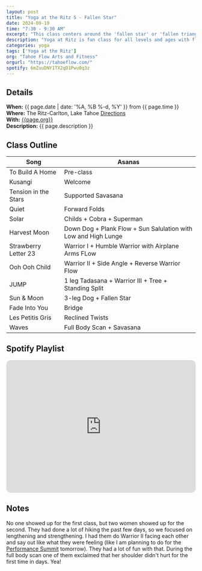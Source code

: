 ```yaml
---
layout: post
title: "Yoga at the Ritz 5 - Fallen Star"
date: 2024-09-19
time: "7:30 - 9:30 AM" 
excerpt: "This class centers around the 'fallen star' or 'fallen triangle' pose as the peak pose."
description: "Yoga at Ritz is fun class for all levels and ages with flowing poses and breath-work to build stability, flexibility, and mindfulness. These classes will typically follow an arc of opening awareness, warm-up stretch, standing poses, balancing poses, inversions, grounding poses, and relaxation. The 7:30 am class is a slow gentle practice while the 8:30 class is higher intensity vinyasa-style class." 
categories: yoga
tags: ['Yoga at the Ritz']
org: "Tahoe Flow Arts and Fitness"
orgurl: "https://tahoeflow.com/"
spotify: 6mZuuDNY1TX2qD1Pwu0q3z
---
```



## Details

**When:** {{ page.date | date: '%A, %B %-d, %Y' }} from {{ page.time }}   
**Where:** The Ritz-Carlton, Lake Tahoe [Directions](https://www.google.com/maps?rlz=1C5CHFA_enUS818US818&gs_lcrp=EgZjaHJvbWUyBggAEEUYOTIGCAEQRRhAMgYIAhBFGEAyBggDEEUYPTIGCAQQRRg90gEHMTc1ajBqNKgCALACAQ&um=1&ie=UTF-8&fb=1&gl=us&sa=X&geocode=KeeGOX1HYpmAMaC03BLJLCKB&daddr=13031+Ritz+Carlton+Highlands+Ct,+Truckee,+CA+96161)    
**With:** [{{page.org}}]({{page.orgurl}})   
**Description:** {{ page.description }}   

## Class Outline

Song | Asanas   
---- | ---- 
To Build A Home | Pre-class
Kusangi | Welcome  
Tension in the Stars | Supported Savasana
Quiet |  Forward Folds
Solar | Childs +  Cobra + Superman
Harvest Moon | Down Dog + Plank Flow + Sun Salulation with Low and High Lunge
Strawberry Letter 23 | Warrior I + Humble Warrior with Airplane Arms FLow
Ooh Ooh Child | Warrior II + Side Angle + Reverse Warrior Flow
JUMP | 1 leg Tadasana + Warrior III + Tree + Standing Split
Sun & Moon | 3-leg Dog + Fallen Star 
Fade Into You | Bridge
Les Petitis Gris | Reclined Twists
Waves | Full Body Scan + Savasana


## Spotify Playlist

<iframe style="border-radius:12px" src="https://open.spotify.com/embed/playlist/{{ page.spotify }}?utm_source=generator" width="100%" height="352" frameBorder="0" allowfullscreen="" allow="autoplay; clipboard-write; encrypted-media; fullscreen; picture-in-picture" loading="lazy"></iframe>  


## Notes

No one showed up for the first class, but two women showed up for the second. They had done a lot of hiking the past few days, so we focused on lengthening and strengthening. I had them do Warrior II facing each other and say out like what they were feeling (like I am planning to do for the [Performance Summit](https://www.raynaharris.com/blog/performance-summit/) tomorrow). They had a lot of fun with that. During the full body scan one of them exclaimed that her shoulder didn't hurt for the first time in days. Yea!